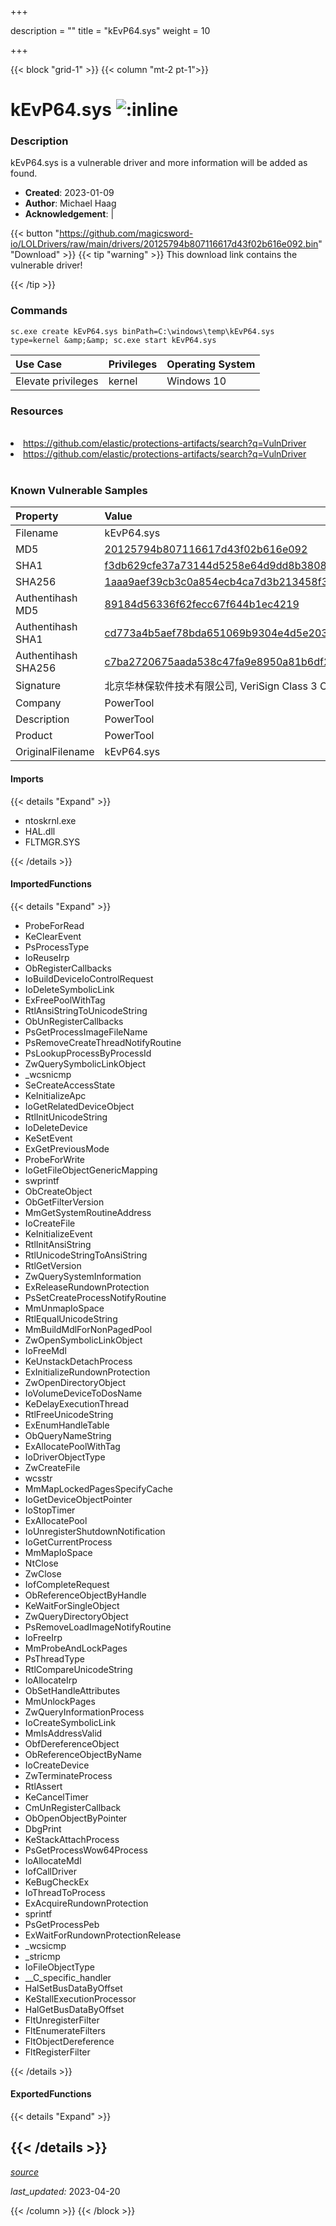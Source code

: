 +++

description = ""
title = "kEvP64.sys"
weight = 10

+++


{{< block "grid-1" >}}
{{< column "mt-2 pt-1">}}


# kEvP64.sys ![:inline](/images/twitter_verified.png) 


### Description

kEvP64.sys is a vulnerable driver and more information will be added as found.

- **Created**: 2023-01-09
- **Author**: Michael Haag
- **Acknowledgement**:  | [](https://twitter.com/)

{{< button "https://github.com/magicsword-io/LOLDrivers/raw/main/drivers/20125794b807116617d43f02b616e092.bin" "Download" >}}
{{< tip "warning" >}}
This download link contains the vulnerable driver!

{{< /tip >}}

### Commands

```
sc.exe create kEvP64.sys binPath=C:\windows\temp\kEvP64.sys type=kernel &amp;&amp; sc.exe start kEvP64.sys
```

| Use Case | Privileges | Operating System | 
|:---- | ---- | ---- |
| Elevate privileges | kernel | Windows 10 |

### Resources
<br>
<li><a href=" https://github.com/elastic/protections-artifacts/search?q=VulnDriver"> https://github.com/elastic/protections-artifacts/search?q=VulnDriver</a></li>
<li><a href="https://github.com/elastic/protections-artifacts/search?q=VulnDriver">https://github.com/elastic/protections-artifacts/search?q=VulnDriver</a></li>
<br>

### Known Vulnerable Samples

| Property           | Value |
|:-------------------|:------|
| Filename           | kEvP64.sys |
| MD5                | [20125794b807116617d43f02b616e092](https://www.virustotal.com/gui/file/20125794b807116617d43f02b616e092) |
| SHA1               | [f3db629cfe37a73144d5258e64d9dd8b38084cf4](https://www.virustotal.com/gui/file/f3db629cfe37a73144d5258e64d9dd8b38084cf4) |
| SHA256             | [1aaa9aef39cb3c0a854ecb4ca7d3b213458f302025e0ec5bfbdef973cca9111c](https://www.virustotal.com/gui/file/1aaa9aef39cb3c0a854ecb4ca7d3b213458f302025e0ec5bfbdef973cca9111c) |
| Authentihash MD5   | [89184d56336f62fecc67f644b1ec4219](https://www.virustotal.com/gui/search/authentihash%253A89184d56336f62fecc67f644b1ec4219) |
| Authentihash SHA1  | [cd773a4b5aef78bda651069b9304e4d5e2033cb9](https://www.virustotal.com/gui/search/authentihash%253Acd773a4b5aef78bda651069b9304e4d5e2033cb9) |
| Authentihash SHA256| [c7ba2720675aada538c47fa9e8950a81b6df23f63fa181680e6232651abffbef](https://www.virustotal.com/gui/search/authentihash%253Ac7ba2720675aada538c47fa9e8950a81b6df23f63fa181680e6232651abffbef) |
| Signature         | 北京华林保软件技术有限公司, VeriSign Class 3 Code Signing 2010 CA, VeriSign   |
| Company           | PowerTool |
| Description       | PowerTool |
| Product           | PowerTool |
| OriginalFilename  | kEvP64.sys |


#### Imports
{{< details "Expand" >}}
* ntoskrnl.exe
* HAL.dll
* FLTMGR.SYS

{{< /details >}}
#### ImportedFunctions
{{< details "Expand" >}}
* ProbeForRead
* KeClearEvent
* PsProcessType
* IoReuseIrp
* ObRegisterCallbacks
* IoBuildDeviceIoControlRequest
* IoDeleteSymbolicLink
* ExFreePoolWithTag
* RtlAnsiStringToUnicodeString
* ObUnRegisterCallbacks
* PsGetProcessImageFileName
* PsRemoveCreateThreadNotifyRoutine
* PsLookupProcessByProcessId
* ZwQuerySymbolicLinkObject
* _wcsnicmp
* SeCreateAccessState
* KeInitializeApc
* IoGetRelatedDeviceObject
* RtlInitUnicodeString
* IoDeleteDevice
* KeSetEvent
* ExGetPreviousMode
* ProbeForWrite
* IoGetFileObjectGenericMapping
* swprintf
* ObCreateObject
* ObGetFilterVersion
* MmGetSystemRoutineAddress
* IoCreateFile
* KeInitializeEvent
* RtlInitAnsiString
* RtlUnicodeStringToAnsiString
* RtlGetVersion
* ZwQuerySystemInformation
* ExReleaseRundownProtection
* PsSetCreateProcessNotifyRoutine
* MmUnmapIoSpace
* RtlEqualUnicodeString
* MmBuildMdlForNonPagedPool
* ZwOpenSymbolicLinkObject
* IoFreeMdl
* KeUnstackDetachProcess
* ExInitializeRundownProtection
* ZwOpenDirectoryObject
* IoVolumeDeviceToDosName
* KeDelayExecutionThread
* RtlFreeUnicodeString
* ExEnumHandleTable
* ObQueryNameString
* ExAllocatePoolWithTag
* IoDriverObjectType
* ZwCreateFile
* wcsstr
* MmMapLockedPagesSpecifyCache
* IoGetDeviceObjectPointer
* IoStopTimer
* ExAllocatePool
* IoUnregisterShutdownNotification
* IoGetCurrentProcess
* MmMapIoSpace
* NtClose
* ZwClose
* IofCompleteRequest
* ObReferenceObjectByHandle
* KeWaitForSingleObject
* ZwQueryDirectoryObject
* PsRemoveLoadImageNotifyRoutine
* IoFreeIrp
* MmProbeAndLockPages
* PsThreadType
* RtlCompareUnicodeString
* IoAllocateIrp
* ObSetHandleAttributes
* MmUnlockPages
* ZwQueryInformationProcess
* IoCreateSymbolicLink
* MmIsAddressValid
* ObfDereferenceObject
* ObReferenceObjectByName
* IoCreateDevice
* ZwTerminateProcess
* RtlAssert
* KeCancelTimer
* CmUnRegisterCallback
* ObOpenObjectByPointer
* DbgPrint
* KeStackAttachProcess
* PsGetProcessWow64Process
* IoAllocateMdl
* IofCallDriver
* KeBugCheckEx
* IoThreadToProcess
* ExAcquireRundownProtection
* sprintf
* PsGetProcessPeb
* ExWaitForRundownProtectionRelease
* _wcsicmp
* _stricmp
* IoFileObjectType
* __C_specific_handler
* HalSetBusDataByOffset
* KeStallExecutionProcessor
* HalGetBusDataByOffset
* FltUnregisterFilter
* FltEnumerateFilters
* FltObjectDereference
* FltRegisterFilter

{{< /details >}}
#### ExportedFunctions
{{< details "Expand" >}}

{{< /details >}}
-----



[*source*](https://github.com/magicsword-io/LOLDrivers/tree/main/yaml/kevp64.yaml)

*last_updated:* 2023-04-20








{{< /column >}}
{{< /block >}}
